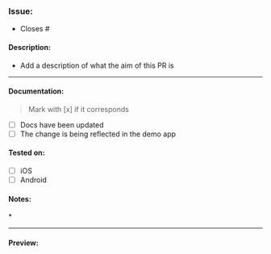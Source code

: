 ### Issue:

- Closes #

#### Description:

- Add a description of what the aim of this PR is

---

#### Documentation:

> Mark with [x] if it corresponds

- [ ] Docs have been updated
- [ ] The change is being reflected in the demo app

#### Tested on:

- [ ] iOS
- [ ] Android

#### Notes:

\*

---

#### Preview:
